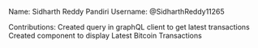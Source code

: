 Name: Sidharth Reddy Pandiri
Username: @SidharthReddy11265

Contributions:
Created query in graphQL client to get latest transactions
Created component to display Latest Bitcoin Transactions
